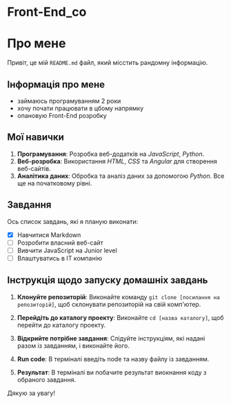 # Front-End_co

# Про мене

Привіт, це мій `README.md` файл, який місстить рандомну інформацію.

## Інформація про мене

- займаюсь програмуванням 2 роки
- хочу почати працювати в цбому напрямку
- опановую Front-End розробку

## Мої навички


1. **Програмування**: Розробка веб-додатків на *JavaScript*, *Python*.
2. **Веб-розробка**: Використання *HTML*, *CSS* та *Angular* для створення веб-сайтів.
3. **Аналітика даних**: Обробка та аналіз даних за допомогою *Python*. Все ще на початковому рівні.

## Завдання

Ось список завдань, які я планую виконати:

- [x] Навчитися Markdown
- [ ] Розробити власний веб-сайт
- [ ] Вивчити JavaScript на Junior level
- [ ] Влаштуватись в IT компанію

## Інструкція щодо запуску домашніх завдань


1. **Клонуйте репозиторій**: Виконайте команду `git clone [посилання на репозиторій]`, щоб склонувати репозиторій на свій комп'ютер.

2. **Перейдіть до каталогу проекту**: Виконайте `cd [назва каталогу]`, щоб перейти до каталогу проекту.

3. **Відкрийте потрібне завдання**: Слідуйте інструкціям, які надані разом із завданням, і виконайте його.

4. **Run code**: В терміналі введіть node та назву файлу із завданням.

5. **Результат**: В терміналі ви побачите результат виокнання коду з обраного завдання.

Дякую за увагу!

